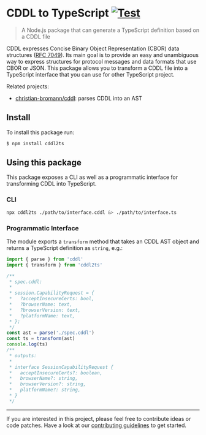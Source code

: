 CDDL to TypeScript [![Test](https://github.com/christian-bromann/cddl2ts/actions/workflows/test.yml/badge.svg)](https://github.com/christian-bromann/cddl2ts/actions/workflows/test.yml)
==================

> A Node.js package that can generate a TypeScript definition based on a CDDL file

CDDL expresses Concise Binary Object Representation (CBOR) data structures ([RFC 7049](https://tools.ietf.org/html/rfc7049)). Its main goal is to provide an easy and unambiguous way to express structures for protocol messages and data formats that use CBOR or JSON. This package allows you to transform a CDDL file into a TypeScript interface that you can use for other TypeScript project.

Related projects:
- [christian-bromann/cddl](https://github.com/christian-bromann/cddl): parses CDDL into an AST

## Install

To install this package run:

```sh
$ npm install cddl2ts
```

## Using this package

This package exposes a CLI as well as a programmatic interface for transforming CDDL into TypeScript.

### CLI

```sh
npx cddl2ts ./path/to/interface.cddl &> ./path/to/interface.ts
```

### Programmatic Interface

The module exports a `transform` method that takes an CDDL AST object and returns a TypeScript definition as `string`, e.g.:

```js
import { parse } from 'cddl'
import { transform } from 'cddl2ts'

/**
 * spec.cddl:
 *
 * session.CapabilityRequest = {
 *   ?acceptInsecureCerts: bool,
 *   ?browserName: text,
 *   ?browserVersion: text,
 *   ?platformName: text,
 * };
 */
const ast = parse('./spec.cddl')
const ts = transform(ast)
console.log(ts)
/**
 * outputs:
 *
 * interface SessionCapabilityRequest {
 *   acceptInsecureCerts?: boolean,
 *   browserName?: string,
 *   browserVersion?: string,
 *   platformName?: string,
 * }
 */
```

---

If you are interested in this project, please feel free to contribute ideas or code patches. Have a look at our [contributing guidelines](https://github.com/christian-bromann/cddl2ts/blob/master/CONTRIBUTING.md) to get started.
